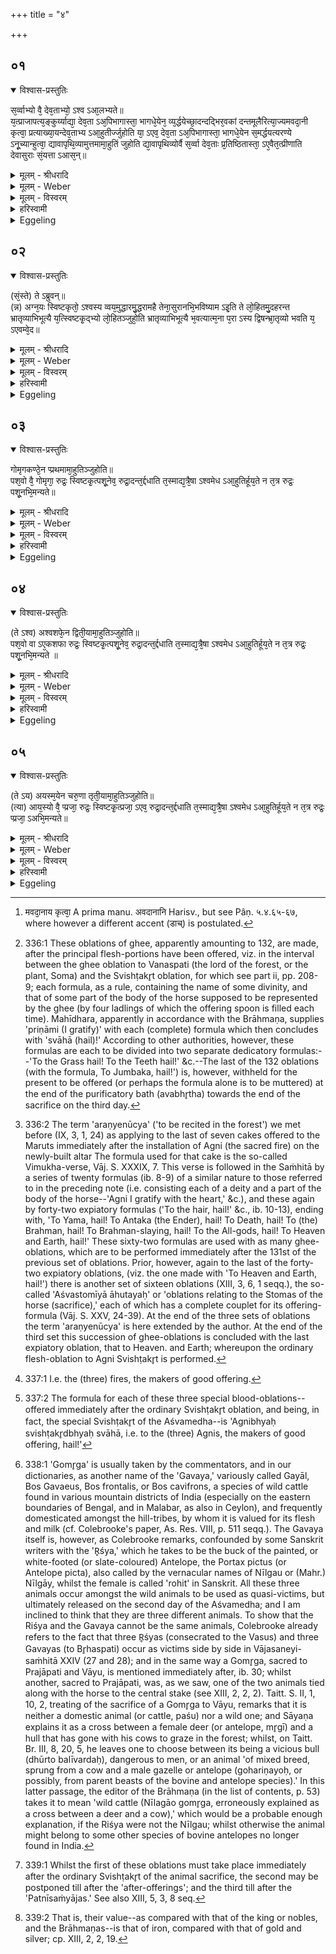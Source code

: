 +++
title = "४"

+++


## ०१


<details open><summary>विश्वास-प्रस्तुतिः</summary>

स᳘र्व्वाभ्यो वै᳘ देव᳘ताभ्यो᳘ ऽश्व ऽआ᳘लभ्यते॥  
य᳘त्प्राजापत्य᳘ङ्कुर्य्याद्या᳘ देव᳘ता ऽअ᳘पिभागास्ता᳘ भागधे᳘येन᳘ व्य᳘र्द्धयेच्छा᳘दन्दद्भिर᳘वकां दन्तमूलैरित्या᳘ज्यमवदा᳘नी कृत्वा᳘ प्रत्याख्या᳘यन्देव᳘ताभ्य ऽआ᳘हुतीर्ज्जुहोति या᳘ ऽएव᳘ देव᳘ता ऽअ᳘पिभागास्ता᳘ भागधे᳘येन स᳘मर्द्धयत्यरण्ये ऽनू᳘च्यान्हुत्वा᳘ द्यावापृथि᳘व्यामुत्तमामा᳘हुतिं जुहोति द्या᳘वापृथिव्योर्वै स᳘र्व्वा देव᳘ताः प्र᳘तिष्ठितास्ता᳘ ऽए᳘वैत᳘त्प्रीणाति देवासुराः सं᳘यत्ता ऽआस᳘न्॥
</details>

<details><summary>मूलम् - श्रीधरादि</summary>

स᳘र्व्वाभ्यो वै᳘ देव᳘ताभ्यो᳘ ऽश्व ऽआ᳘लभ्यते॥  
य᳘त्प्राजापत्य᳘ङ्कुर्य्याद्या᳘ देव᳘ता ऽअ᳘पिभागास्ता᳘ भागधे᳘येन᳘ व्य᳘र्द्धयेच्छा᳘दन्दद्भिर᳘वकां दन्तमूलैरित्या᳘ज्यमवदा᳘नी कृत्वा᳘ प्रत्याख्या᳘यन्देव᳘ताभ्य ऽआ᳘हुतीर्ज्जुहोति या᳘ ऽएव᳘ देव᳘ता ऽअ᳘पिभागास्ता᳘ भागधे᳘येन स᳘मर्द्धयत्यरण्ये ऽनू᳘च्यान्हुत्वा᳘ द्यावापृथि᳘व्यामुत्तमामा᳘हुतिं जुहोति द्या᳘वापृथिव्योर्वै स᳘र्व्वा देव᳘ताः प्र᳘तिष्ठितास्ता᳘ ऽए᳘वैत᳘त्प्रीणाति देवासुराः सं᳘यत्ता ऽआस᳘न्॥
</details>

<details><summary>मूलम् - Weber</summary>

स᳘र्वाभ्यो वै᳘ देव᳘ताभ्यो᳘ऽश्व आ᳘लभ्यते॥  
य᳘त्प्राजापत्यं᳘ कुर्याद्या᳘ देव᳘ता अ᳘पिभागास्ता᳘ भागधे᳘येन व्य᳘र्धयेछा᳘दं दद्भिर᳘वकां दन्तमूलैरित्या᳘ज्यमवदा᳘ना [^wbr_1] कृत्वा᳘ प्रत्याख्या᳘यं देव᳘ताभ्य आ᳘हुतीर्जुहोति या᳘ एव᳘ देव᳘ता अ᳘पिभागास्ता᳘ भागधे᳘येन स᳘मर्धयत्यरण्येऽनू᳘च्यान्हुत्वा᳘ द्यावापृथिॗव्यामुत्तमामा᳘हुतिं जुहोति द्या᳘वापृथिव्योर्वै स᳘र्वा देव᳘ताः प्र᳘तिष्ठितास्ता᳘ एॗवैत᳘त्प्रीणाति देवासुराः सं᳘यत्ता आसन्॥  

[^wbr_1]: मवदा᳘नाय कृत्वा᳘ A prima manu. अवदानानि Harisv., but see Pâṇ. ५.४.६५-६७, where however a different accent (डाच्) is postulated.
</details>

<details><summary>मूलम् - विस्वरम्</summary>

सर्वाभ्यो वै देवताभ्यो ऽश्व आलभ्यते । यत् प्राजापत्यं कुर्यात् । या देवता अपिभागास्ता भागधेयेन व्यर्द्धयेत्- **"शादं दद्भिरवकां दन्तमूलैः" **- (वा. सं. २५ ।१) इत्याज्यमवदानी कृत्वा प्रत्याख्यायं देवताभ्य आहुतीर्जुहोति । या एव देवता अपिभागास्ता भागधेयेन समर्द्धयति । अरण्ये ऽनूच्यान् हुत्वा । द्यावापृथिव्यामुत्तमामाहुतिं जुहोति । द्यावापृथिव्योर्वै सर्वा देवताः प्रतिष्ठिताः । ता एवैतत्प्रीणाति । देवासुराः संयत्ता आसन् ॥ १ ॥ 
</details>

<details><summary>हरिस्वामी</summary>

**सर्वाभ्यो वै** इति । सर्वाभ्यो देवताभ्यः अश्व आलभ्यते । "स्वगा त्वा देवेभ्यः" "तं बधान देवेभ्यः" "विश्वेभ्यस्त्वा देवेभ्यो जुष्टं प्रोक्षामि" "सर्वेभ्यस्त्वा देवेभ्यो जुष्टं प्रोक्षामि"- (वा. सं. २२ । ४ । ५) इति मंत्रवर्णेभ्य इत्यभिप्रायः । तं यद्यदि प्राजापत्यमेव कुर्यात् । तत्प्रदानकाले “तस्मात्प्राजापत्य एवाश्वः"- इति वचनात् । ततः याः देवता अश्वे ऽपिभागाः संसृष्टभागाः ता अपि तेन भागेन मंत्रवर्णावगतेन व्यर्द्धयेत् ऋद्ध्या वियोजयेत् । ततश्च प्राजापत्यमेवाश्वं कृत्वा उक्तदोषपरिहाराय शादं नाम देवं दद्भिर्दन्तैः अश्वस्य प्रीणामीति वाक्यशेषः । स्वाहाकारश्च प्रदानार्थः । अवका नाम देवता दंतमूलैः अश्वस्य प्रीणामि स्वाहेति । एवमन्यान्यपि मांत्रवर्णिक्यानि अवदानानि । आज्यमवदानी कृत्वा मन्त्रवचनेन ध्यानेन वा आज्यमेव अश्वांगत्वेन परिकल्प्य । 'प्रत्याख्यायम्' अवदानमवदानं प्रति आख्यायाख्याय देवतां शादादिकाम् । ताभ्यो देवताभ्यः आहुतीर्जुहोति आज्यमयी संकल्पिताश्वांगता वा । तथा च कुर्वन् या देवता अश्वसंसृष्टभागा मांत्रवर्णिक्यः । ताः भागधेयेन समर्द्धयति । ताश्च तावत् जुहोति । यावत् “पृथिवीं त्वचा प्रीणामि स्वाहा" (वा. सं. २५ । ९) इति । "जुंबकाय स्वाहा” (वा. सं. २५ । ९) इत्यवभृथे होष्यते । ततः अरण्ये ऽनूच्यान् अरण्ये पठितव्यान् "अग्निँ हृदयेनाशनिँ हृदयाग्रेण" इत्यादीन् "विश्वेभ्यो देवेभ्यः स्वाहा" (वा. सं. ३९ । ८-१३) इत्येवमेतान् होमान् हुत्वा । द्यावापृथिव्यामुत्तमामाहुतिं जुहोति । (वा. सं. ३९ । १३) । अत्र च शादः अवकाः शैवालानि । तेगाः गोकंटकाः इत्यादिदेवतारूपाणि निगमेभ्य अवगमयेत् । बर्स्वानि दंतपीठानि । अग्रजिह्वं जिह्वाग्रम् इत्येवमादीनि चाश्वांगानि । काश्चिच्चात्र प्रसिद्धा एव देवता आदित्यादयः । काश्चित् अप्रसिद्धाः शादादयः । काश्चित्तु अश्वांगात्मिका एव देवताः । "कर्णाभ्याँ श्रोत्रँ श्रोत्राभ्यां कर्णौ” (वा. सं. २५ । २) इत्यादयः । काश्चित्तत्र चतुर्थ्या निर्दिश्यंते । तत्र सरस्वत्यै अग्रजिह्वं ददामीति शेषः । क्वचित् षष्ठ्या अश्वांगानि निर्द्दिश्यंते । देवता द्वितीयया । तत्र विभक्तिर्द्रष्टव्या । जिह्वया उत्सादं प्रीणामीति । क्वचित् देवतायाश्च तृतीया अवक्रंदेनेति । अश्वांगे द्वितीया । ताल्विति । तत्रापि व्यत्ययः । अवक्रंदं तालुनेति । क्वचिदश्वांगमेव चतुर्थीनिर्द्दिष्टमस्ति न पृथग्देवता । "शुक्लाय स्वाहा" (वा. सं. २५ । १) "लोमभ्यः स्वाहा" (वा. सं. ३९ । १०) इत्यादौ । तत्र तदेव शुक्लादिहैरण्यगर्भदेवता चतुर्थ्या निर्द्दिष्टा । प्रकृताश्वांगं तु तदेव हविः । तादर्थ्ये चतुर्थी । शुक्लाय शुक्लं जुहोमीत्यर्थः । क्वचित् तद्धितेन देवतासंयोगः । पारदेवत्यानि पार्याणि पक्ष्माणि । संतीत्यत्र शेषः । क्वचित् षष्ठ्या देवता । प्रथमया चाङ्गम् । "अग्नेः पक्षतिः" (वा. सं. २५ । ४) अस्त्वित्यत्र शेषः । । क्वचित्तु "यमाय स्वाहा” (वा. सं. ३९ । १३) इत्यादौ आज्याहुतिः शुद्धैव हूयते । अश्वांगस्याभावात् इति द्रष्टव्यम् । देवासुराः संयत्ता इत्यादि तिसृणां लोहिताहुतीनां ब्राह्मणम् ॥ १ ॥ 
</details>

<details><summary>Eggeling</summary>

1. Verily, the horse is slaughtered for all the deities: were he to make it one belonging to Prajāpati (exclusively), he would deprive the deities who are co-sharers of their share. Having made ghee (to take the part of) portions (of the horse's body) he makes oblations [^egg_855] to the deities in mentioning them one by one with (Vāj. S. XXV, 1-9), 'The Grass (I gratify) with the teeth, the Lotus with the roots of the hair, . . . :' the deities who are co-sharers he thus supplies with their share. When he has offered the Araṇyenūcya (oblations) [^egg_856], he offers the last oblation to

[^egg_855]: 336:1 These oblations of ghee, apparently amounting to 132, are made, after the principal flesh-portions have been offered, viz. in the interval between the ghee oblation to Vanaspati (the lord of the forest, or the plant, Soma) and the Svishṭakr̥t oblation, for which see part ii, pp. 208-9; each formula, as a rule, containing the name of some divinity, and that of some part of the body of the horse supposed to be represented by the ghee (by four ladlings of which the offering spoon is filled each time). Mahīdhara, apparently in accordance with the Brāhmaṇa, supplies 'priṇāmi (I gratify)' with each (complete) formula which then concludes with 'svāhā (hail)!' According to other authorities, however, these formulas are each to be divided into two separate dedicatory formulas:--'To the Grass hail! To the Teeth hail!' &c.--The last of the 132 oblations (with the formula, To Jumbaka, hail!') is, however, withheld for the present to be offered (or perhaps the formula alone is to be muttered) at the end of the purificatory bath (avabhr̥tha) towards the end of the sacrifice on the third day.

[^egg_856]: 336:2 The term 'araṇyenūcya' ('to be recited in the forest') we met before (IX, 3, 1, 24) as applying to the last of seven cakes offered to the Maruts immediately after the installation of Agni (the sacred fire) on the newly-built altar The formula used for that cake is the so-called Vimukha-verse, Vāj. S. XXXIX, 7. This  verse is followed in the Saṁhitā by a series of twenty formulas (ib. 8-9) of a similar nature to those referred to in the preceding note (i.e. consisting each of a deity and a part of the body of the horse--'Agni I gratify with the heart,' &c.), and these again by forty-two expiatory formulas ('To the hair, hail!' &c., ib. 10-13), ending with, 'To Yama, hail! To Antaka (the Ender), hail! To Death, hail! To (the) Brahman, hail! To Brahman-slaying, hail! To the All-gods, hail! To Heaven and Earth, hail!' These sixty-two formulas are used with as many ghee-oblations, which are to be performed immediately after the 131st of the previous set of oblations. Prior, however, again to the last of the forty-two expiatory oblations, (viz. the one made with 'To Heaven and Earth, hail!') there is another set of sixteen oblations (XIII, 3, 6, 1 seqq.), the so-called 'Aśvastomīyā āhutayaḥ' or 'oblations relating to the Stomas of the horse (sacrifice),' each of which has a complete couplet for its offering-formula (Vāj. S. XXV, 24-39). At the end of the three sets of oblations the term 'araṇyenūcya' is here extended by the author. At the end of the third set this succession of ghee-oblations is concluded with the last expiatory oblation, that to Heaven. and Earth; whereupon the ordinary flesh-oblation to Agni Svishṭakr̥t is performed.

 Heaven and Earth; for all the gods are established in heaven and on earth: it is them he thereby gratifies. Now the gods and the Asuras were contending together.
</details>


## ०२


<details open><summary>विश्वास-प्रस्तुतिः</summary>

(सं᳘स्ते) ते ऽब्रुवन्॥  
(न्न) अग्न᳘यः स्विष्टकृतो᳘ ऽश्वस्य व्वय᳘मुद्धारमु᳘द्धरामहै तेना᳘सुरानभि᳘भविष्याम ऽइ᳘ति ते लो᳘हितमु᳘दहरन्त भ्रातृव्याभिभूत्यै य᳘त्स्विष्टकृ᳘द्भ्यो लो᳘हितञ्जुहो᳘ति भ्रातृव्याभिभूत्यै भ᳘वत्यात्म᳘ना प᳘रा ऽस्य द्विषन्भ्रा᳘तृव्यो भवति य᳘ ऽएवम्वे᳘द॥
</details>

<details><summary>मूलम् - श्रीधरादि</summary>

(सं᳘स्ते) ते ऽब्रुवन्॥  
(न्न) अग्न᳘यः स्विष्टकृतो᳘ ऽश्वस्य व्वय᳘मुद्धारमु᳘द्धरामहै तेना᳘सुरानभि᳘भविष्याम ऽइ᳘ति ते लो᳘हितमु᳘दहरन्त भ्रातृव्याभिभूत्यै य᳘त्स्विष्टकृ᳘द्भ्यो लो᳘हितञ्जुहो᳘ति भ्रातृव्याभिभूत्यै भ᳘वत्यात्म᳘ना प᳘रा ऽस्य द्विषन्भ्रा᳘तृव्यो भवति य᳘ ऽएवम्वे᳘द॥
</details>

<details><summary>मूलम् - Weber</summary>

तेऽब्रुवन्॥  
अग्न᳘यः स्विष्टकृतो᳘ऽश्वस्य वय᳘मुद्धारमु᳘द्धरामहै तेना᳘सुरानभि᳘भविष्याम इ᳘ति ते लो᳘हितमु᳘दहरन्त भ्रातृव्याभिभूत्यै य᳘त्स्विष्टकृ᳘द्भ्यो लो᳘हितं जुहो᳘ति भ्रातृव्याभिभूत्यै भ᳘वत्यात्म᳘ना प᳘रास्य द्विषन्भ्रा᳘तृव्यो भवति य᳘ एवं वे᳘द॥
</details>

<details><summary>मूलम् - विस्वरम्</summary>

ते ऽब्रुवन्नग्नयः स्विष्टकृतः- अश्वस्य वयमुद्धारमुद्धरामहै, तेनासुरानभिभविष्यामः, इति । ते लोहितमुदहरन्त, भ्रातृव्याभिभूत्यै । यत् स्विष्टकृद्भ्यो लोहितं जुहोति, भ्रातृव्याभिभूत्यै । भवत्यात्मना । परा ऽस्य द्विषन् भ्रातृव्यो भवति, य एवं वेद ॥ २ ॥ 
</details>

<details><summary>हरिस्वामी</summary>

उद्धारं असाधारणमतिरिक्तं भागं उत्कृष्टमुद्धरामहै । ते लोहितमुदहरंत भ्रातृव्याभिभवाय । अधुना ऽपि यत् “अग्निभ्यः स्विष्टकृद्भ्यः स्वाहा" इति लोहितं जुहोति तत् भ्रातृव्याभिभवायैव ॥ २ ॥ 
</details>

<details><summary>Eggeling</summary>

2. They (the gods) spake, 'We are the Agnayaḥ Svishṭakr̥taḥ [^egg_857] of the horse (sacrifice); let us take out for ourselves a special share: therewith we shall overcome the Asuras.' They took the blood for themselves in order to overcome their rivals; when he offers the blood to the Svishṭakr̥ts, it is in order to overcome (his own) rivals; and the spiteful rival of him who knows this is undone by himself.

[^egg_857]: 337:1 I.e. the (three) fires, the makers of good offering.
</details>


## ०३


<details open><summary>विश्वास-प्रस्तुतिः</summary>

गोमृगकण्ठे᳘न प्प्रथमामा᳘हुतिञ्जुहोति॥  
पश᳘वो वै᳘ गोमृगा᳘ रुद्रः᳘ स्विष्टकृ᳘त्पशू᳘नेव᳘ रुद्रा᳘दन्त᳘र्द्दधाति त᳘स्माद्य᳘त्रै᳘षा ऽश्वमेध ऽआ᳘हुतिर्हूय᳘ते न त᳘त्र रुद्रः᳘ पशू᳘नभि᳘मन्यते॥
</details>

<details><summary>मूलम् - श्रीधरादि</summary>

गोमृगकण्ठे᳘न प्प्रथमामा᳘हुतिञ्जुहोति॥  
पश᳘वो वै᳘ गोमृगा᳘ रुद्रः᳘ स्विष्टकृ᳘त्पशू᳘नेव᳘ रुद्रा᳘दन्त᳘र्द्दधाति त᳘स्माद्य᳘त्रै᳘षा ऽश्वमेध ऽआ᳘हुतिर्हूय᳘ते न त᳘त्र रुद्रः᳘ पशू᳘नभि᳘मन्यते॥
</details>

<details><summary>मूलम् - Weber</summary>

गोमृगकण्ठे᳘न प्रथमामा᳘हुतिं जुहोति॥  
पश᳘वो वै᳘ गोमृगा᳘ रुद्रः᳘ स्विष्टकृ᳘त्पशू᳘नेव᳘ रुद्रा᳘दन्त᳘र्दधाति त᳘स्माद्य᳘त्रैॗषाश्वमेध आ᳘हुतिर्हूय᳘ते न त᳘त्र रुद्रः᳘ पशू᳘नभि᳘मन्यते॥
</details>

<details><summary>मूलम् - विस्वरम्</summary>

गोमृगकण्ठेन प्रथमामाहुतिं जुहोति । पशवो वै गोमृगाः । रुद्रः स्विष्टकृत् । पशूनेव रुद्रादन्तर्दधाति । तस्माद्यत्रैषा ऽश्वमेध आहुतिर्हूयते । न तत्र रुद्रः पशूनभिमन्यते ॥ ३ ॥ 
</details>

<details><summary>हरिस्वामी</summary>

गोमृगस्य कंठेन पात्रेण प्रथमां लोहिताहुतिं जुहोति । पशूनेव रुद्रादंतर्दधाति । किंचित्पशुसंबद्धानेवोपयोगि रुद्रस्य चित्तं प्रसादयतीत्यर्थः । यस्मादेव पशून् रुद्रादंतर्द्धत्ते । तस्माद्यत्र राष्ट्रे काले च एषा लोहिताहुतिरश्व मेधांतर्गता हूयते । तत्र राष्ट्रे काले च रुद्रः पशून्नाभिमन्यते । अभिपूर्वो मन्यतिर्वधे वर्तते ॥ ३ ॥ ४ ॥ 
</details>

<details><summary>Eggeling</summary>

3. The first oblation (of blood) he offers [^egg_858] in the

[^egg_858]: 337:2 The formula for each of these three special blood-oblations-- offered immediately after the ordinary Svishṭakr̥t oblation, and being, in fact, the special Svishṭakr̥t of the Aśvamedha--is 'Agnibhyaḥ svishṭakr̥dbhyaḥ svāhā, i.e. to the (three) Agnis, the makers of good offering, hail!'

throat (gullet) of the Gomr̥ga [^egg_859]; for Gomr̥gas are cattle, and the Svishṭakr̥t is Rudra: he thus

[^egg_859]: 338:1 'Gomr̥ga' is usually taken by the commentators, and in our dictionaries, as another name of the 'Gavaya,' variously called Gayāl, Bos Gavaeus, Bos frontalis, or Bos cavifrons, a species of wild cattle found in various mountain districts of India (especially on the eastern boundaries of Bengal, and in Malabar, as also in Ceylon), and frequently domesticated amongst the hill-tribes, by whom it is valued for its flesh and milk (cf. Colebrooke's paper, As. Res. VIII, p. 511 seqq.). The Gavaya itself is, however, as Colebrooke remarks, confounded by some Sanskrit writers with the 'R̥śya,' which he takes to be the buck of the painted, or white-footed (or slate-coloured) Antelope, the Portax pictus (or Antelope picta), also called by the vernacular names of Nīlgau or (Mahr.) Nīlgāy, whilst the female is called 'rohit' in Sanskrit. All these three animals occur amongst the wild animals to be used as quasi-victims, but ultimately released on the second day of the Aśvamedha; and I am inclined to think that they are three different animals. To show that the Riśya and the Gavaya cannot be the same animals, Colebrooke already refers to the fact that three R̥śyas (consecrated to the Vasus) and three Gavayas (to Br̥haspati) occur as victims side by side in Vājasaneyi-saṁhitā XXIV (27 and 28); and in the same way a Gomr̥ga, sacred to Prajāpati and Vāyu, is mentioned immediately after, ib. 30; whilst another, sacred to Prajāpati, was, as we saw, one of the two animals tied along with the horse to the central stake (see XIII, 2, 2, 2). Taitt. S. II, 1, 10, 2, treating of the sacrifice of a Gomr̥ga to Vāyu, remarks that it is neither a domestic animal (or cattle, paśu) nor a wild one; and Sāyaṇa explains it as a cross between a female deer (or antelope, mr̥gī) and a hull that has gone with his cows to graze in the forest; whilst, on Taitt. Br. III, 8, 20, 5, he leaves one to choose between its being a vicious bull (dhūrto balīvardaḥ), dangerous to men, or an animal 'of mixed breed, sprung from a cow and a male gazelle or antelope (gohariṇayoḥ, or possibly, from parent beasts of the bovine and antelope species).' In this latter passage, the editor  of the Brāhmaṇa (in the list of contents, p. 53) takes it to mean 'wild cattle (Nīlagāo gomr̥ga, erroneously explained as a cross between a deer and a cow),' which would be a probable enough explanation, if the Riśya were not the Nīlgau; whilst otherwise the animal might belong to some other species of bovine antelopes no longer found in India.

shields the cattle from Rudra, whence Rudra does not prowl after the cattle where this oblation is offered at the Aśvamedha.
</details>


## ०४


<details open><summary>विश्वास-प्रस्तुतिः</summary>

(ते ऽश्व) अश्वशफे᳘न द्विती᳘यामा᳘हुतिञ्जुहोति॥  
पश᳘वो वा ऽए᳘कशफा रुद्रः᳘ स्विष्टकृ᳘त्पशू᳘नेव᳘ रुद्रा᳘दन्त᳘र्द्दधाति त᳘स्माद्य᳘त्रै᳘षा ऽश्वमेध ऽआ᳘हुतिर्हूय᳘ते न त᳘त्र रुद्रः᳘ पशू᳘नभि᳘मन्यते ॥
</details>

<details><summary>मूलम् - श्रीधरादि</summary>

(ते ऽश्व) अश्वशफे᳘न द्विती᳘यामा᳘हुतिञ्जुहोति॥  
पश᳘वो वा ऽए᳘कशफा रुद्रः᳘ स्विष्टकृ᳘त्पशू᳘नेव᳘ रुद्रा᳘दन्त᳘र्द्दधाति त᳘स्माद्य᳘त्रै᳘षा ऽश्वमेध ऽआ᳘हुतिर्हूय᳘ते न त᳘त्र रुद्रः᳘ पशू᳘नभि᳘मन्यते ॥
</details>

<details><summary>मूलम् - Weber</summary>

अश्वशफे᳘न द्विती᳘यामा᳘हुतिं जुहोति॥  
पश᳘वो वा ए᳘कशफा रुद्रः᳘ स्विष्टकृ᳘त्पशू᳘नेव᳘ रुद्रा᳘दन्त᳘र्दधाति त᳘स्माद्य᳘त्रैॗषाश्वमेध आ᳘हुतिर्हूय᳘ते न त᳘त्र रुद्रः᳘ पशू᳘नभि᳘मन्यते ॥
</details>

<details><summary>मूलम् - विस्वरम्</summary>

अश्वशफेन द्वितीयामाहुतिं जुहोति । पशवो वा एकशफाः । रुद्रः स्विष्टकृत् । पशूनेव रुद्रादन्तर्दधाति । तस्माद्यत्रैषा ऽश्वमेध आहुतिर्हूयते । न तत्र रुद्रः पशूनभिमन्यते ॥ ४ ॥ 
</details>

<details><summary>हरिस्वामी</summary>

[व्याख्यानं तृतीये]
</details>

<details><summary>Eggeling</summary>

4. The second oblation [^egg_860] he offers on a horse-hoof; for the one-hoofed (animals) are cattle, and the Svishṭakr̥t is Rudra: he thus shields the cattle from Rudra, whence Rudra does not prowl after the cattle where this oblation is offered at the Aśvamedha.

[^egg_860]: 339:1 Whilst the first of these oblations must take place immediately after the ordinary Svishṭakr̥t of the animal sacrifice, the second may be postponed till after the 'after-offerings'; and the third till after the 'Patnīsaṁyājas.' See also XIII, 5, 3, 8 seq.
</details>


## ०५


<details open><summary>विश्वास-प्रस्तुतिः</summary>

(ते ऽय) अयस्म᳘येन चरु᳘णा तृती᳘यामा᳘हुतिञ्जुहोति॥  
(त्या) आय᳘स्यो वै᳘ प्प्रजा᳘ रुद्रः᳘ स्विष्टकृ᳘त्प्रजा᳘ ऽएव᳘ रुद्रा᳘दन्त᳘र्द्दधाति त᳘स्माद्य᳘त्रै᳘षा ऽश्वमेध ऽआ᳘हुतिर्हूय᳘ते न त᳘त्र रुद्रः᳘ प्प्रजा᳘ ऽअभि᳘मन्यते॥
</details>

<details><summary>मूलम् - श्रीधरादि</summary>

(ते ऽय) अयस्म᳘येन चरु᳘णा तृती᳘यामा᳘हुतिञ्जुहोति॥  
(त्या) आय᳘स्यो वै᳘ प्प्रजा᳘ रुद्रः᳘ स्विष्टकृ᳘त्प्रजा᳘ ऽएव᳘ रुद्रा᳘दन्त᳘र्द्दधाति त᳘स्माद्य᳘त्रै᳘षा ऽश्वमेध ऽआ᳘हुतिर्हूय᳘ते न त᳘त्र रुद्रः᳘ प्प्रजा᳘ ऽअभि᳘मन्यते॥
</details>

<details><summary>मूलम् - Weber</summary>

अयस्म᳘येन चरु᳘णा तृती᳘यामा᳘हुतिं जुहोति॥  
आयॗस्यो वै᳘ प्रजा᳘ रुद्रः᳘ स्विष्टकृ᳘त्प्रजा᳘ एव᳘ रुद्रा᳘दन्त᳘र्दधाति त᳘स्माद्य᳘त्रैॗषाश्वमेध आ᳘हुतिर्हूय᳘ते न त᳘त्र रुद्रः᳘ प्रजा᳘ अभि᳘मन्यते॥
</details>

<details><summary>मूलम् - विस्वरम्</summary>

अयस्मयेन चरुणा तृतीयामाहुतिं जुहोति । आयास्या वै प्रजाः । रुद्रः स्विष्टकृत् । प्रजा एव रुद्रादन्तर्दधाति । तस्माद्यत्रैषा ऽश्वमेध आहुतिर्हूयते । न तत्र रुद्रः प्रजा अभिमन्यते ॥ ५ ॥ 
</details>

<details><summary>हरिस्वामी</summary>

'अयस्मयेन' । आयास्याः प्रजाः । अयास्यो मध्यमः प्राणः, तन्मय्यः, तदात्मिकाः प्रजाः, शब्दसारूप्याच्च अयः अपि आयास्य एव इति कृत्वा एतेन संबंधेनैव अयस्मयचरू रुद्रस्योपयुंक्ते । रुद्रः प्रजापतावन्तर्हितः । तेनोपचारेण भवति । एताश्च शाखांतरवचनात् स्विष्टकृदंते होतव्याः । स्विष्टकृदवदानसामान्याद्वा प्राधान्यात् रुद्रत्वे सिद्धे आगन्तुत्वात् स्विष्टकृत ऊर्ध्वं भविष्यति ॥ ५ ॥ 

इति श्रीमदाचार्यहरिस्वामिनः कृतौ माध्यन्दिनीयशतपथब्राह्मणभाष्ये त्रयोदशे काण्डे तृतीये ऽध्याये चतुर्थं ब्राह्मणम् ॥ (१३ । ३ । ४) ॥ 
</details>

<details><summary>Eggeling</summary>

5. The third oblation he offers in an iron bowl; for the people (subjects) are of iron [^egg_861], and the Svishṭakr̥t is Rudra: he thus shields the people from Rudra, whence Rudra does not prowl after the cattle where this oblation is offered at the Aśvamedha.

[^egg_861]: 339:2 That is, their value--as compared with that of the king or nobles, and the Brāhmaṇas--is that of iron, compared with that of gold and silver; cp. XIII, 2, 2, 19.
</details>

